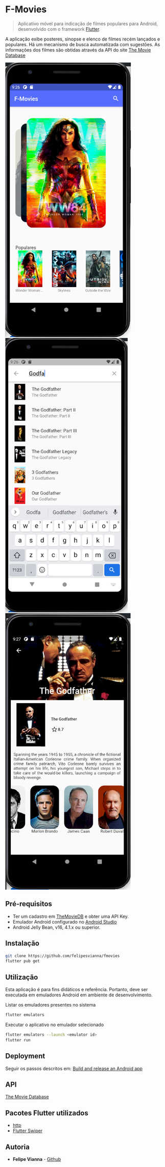 # F-Movies
> Aplicativo móvel para indicação de filmes populares para Android, desenvolvido com o framework [Flutter](https://flutter.dev/).

A aplicação exibe posteres, sinopse e elenco de filmes recém lançados e populares. Há um mecanismo de busca automatizada com sugestões. As informações dos filmes são obtidas através da API do site [The Movie Database](https://developers.themoviedb.org/3/)

![Screenshot](docs/screen1.png)
![Screenshot](docs/screen2.png)
![Screenshot](docs/screen3.png)

## Pré-requisitos

  - Ter um cadastro em [TheMovieDB](https://www.themoviedb.org/) e obter uma API Key.
 - Emulador Android configurado no [Android Studio](https://developer.android.com/studio?gclid=CjwKCAiAu8SABhAxEiwAsodSZHgJ210mejP2TzsFuoq74zyKaQ5Wy7qndnoz9GGyibOGvCeJEvczLhoCYjwQAvD_BwE&gclsrc=aw.ds)
 - Android Jelly Bean, v16, 4.1.x ou superior.

## Instalação

```bash
git clone https://github.com/felipesvianna/fmovies
flutter pub get
```

## Utilização

Esta aplicação é para fins didáticos e referência. Portanto, deve ser executada em emuladores Android em ambiente de desenvolvimento.

Listar os emuladores presentes no sistema

```bash
flutter emulators
```

Executar o aplicativo no emulador selecionado

```bash
flutter emulators --launch <emulator id>
flutter run
```

## Deployment

Seguir os passos descritos em:
[Build and release an Android app](https://flutter.dev/docs/deployment/android)

## API

[The Movie Database](https://developers.themoviedb.org/3/)

## Pacotes Flutter utilizados

- [http](https://pub.dev/packages/http)
- [Flutter Swiper](https://pub.dev/packages/flutter_swiper)

## Autoria

- **Felipe Vianna** - [Github](https://github.com/felipesvianna)

